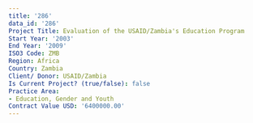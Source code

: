 ```yaml
---
title: '286'
data_id: '286'
Project Title: Evaluation of the USAID/Zambia's Education Program
Start Year: '2003'
End Year: '2009'
ISO3 Code: ZMB
Region: Africa
Country: Zambia
Client/ Donor: USAID/Zambia
Is Current Project? (true/false): false
Practice Area:
- Education, Gender and Youth
Contract Value USD: '6400000.00'
---
```


